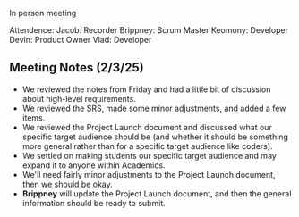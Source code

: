 In person meeting

Attendence:
Jacob: Recorder
Brippney: Scrum Master
Keomony: Developer
Devin: Product Owner
Vlad: Developer

## Meeting Notes (2/3/25)

- We reviewed the notes from Friday and had a little bit of discussion about high-level requirements.
- We reviewed the SRS, made some minor adjustments, and added a few items.
- We reviewed the Project Launch document and discussed what our specific target audience should be (and whether it should be something more general rather than for a specific target audience like coders).
- We settled on making students our specific target audience and may expand it to anyone within Academics.
- We'll need fairly minor adjustments to the Project Launch document, then we should be okay.
- **Brippney** will update the Project Launch document, and then the general information should be ready to submit.

